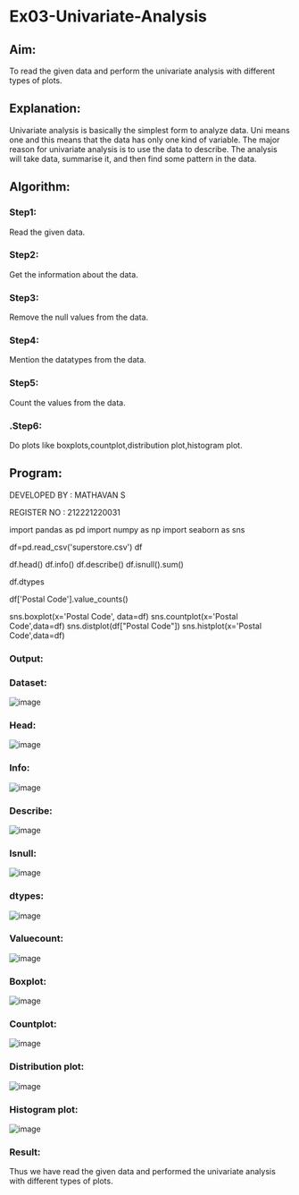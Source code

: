 # Ex03-Univariate-Analysis

## Aim:
To read the given data and perform the univariate analysis with different types of plots.

## Explanation:

Univariate analysis is basically the simplest form to analyze data. Uni means one and this means that the data has only one kind of variable. The major reason for univariate analysis is to use the data to describe. The analysis will take data, summarise it, and then find some pattern in the data.

## Algorithm:

### Step1:

Read the given data.

### Step2:

Get the information about the data.

### Step3:

Remove the null values from the data.

### Step4:

Mention the datatypes from the data.

### Step5:

Count the values from the data.

### .Step6:

Do plots like boxplots,countplot,distribution plot,histogram plot.

## Program:

DEVELOPED BY : MATHAVAN S

REGISTER NO : 212221220031

import pandas as pd
import numpy as np
import seaborn as sns

df=pd.read_csv('superstore.csv')
df

df.head()
df.info()
df.describe()
df.isnull().sum()

df.dtypes

df['Postal Code'].value_counts()

sns.boxplot(x='Postal Code', data=df)
sns.countplot(x='Postal Code',data=df)
sns.distplot(df["Postal Code"])
sns.histplot(x='Postal Code',data=df)

### Output:

### Dataset:
![image](https://user-images.githubusercontent.com/129484178/229034954-8db6673b-2d8b-480f-9d92-e8ef9e06d1f1.png)

### Head:
![image](https://user-images.githubusercontent.com/129484178/229035099-bb31ed8d-0d68-40a4-b109-ef5a55fff3c5.png)

### Info:
![image](https://user-images.githubusercontent.com/129484178/229035220-a20fff42-ce44-49ca-8665-9fdc1a0aa0c0.png)
### Describe:
![image](https://user-images.githubusercontent.com/129484178/229035349-49e1d612-3b58-4747-b5fe-b8b9b109e76b.png)

### Isnull:
![image](https://user-images.githubusercontent.com/129484178/229035411-1424dcf6-842d-44cd-a2c3-c27b68cd5f26.png)

### dtypes:
![image](https://user-images.githubusercontent.com/129484178/229035460-609af648-01eb-4547-a14e-283c3b21509c.png)

### Valuecount:
![image](https://user-images.githubusercontent.com/129484178/229035531-9881749a-fef2-41ef-8b1d-014ab6260794.png)

### Boxplot:
![image](https://user-images.githubusercontent.com/129484178/229035602-051aec4c-4e1c-4158-b647-dbb8a172f0d4.png)

### Countplot:
![image](https://user-images.githubusercontent.com/129484178/229035708-b71cba61-da29-4a6c-92db-069e6c782fea.png)

### Distribution plot:
![image](https://user-images.githubusercontent.com/129484178/229035801-1dc04161-3a88-4535-87f3-19f6b3025069.png)

### Histogram plot:
![image](https://user-images.githubusercontent.com/129484178/229035893-65014ba7-ca6e-419a-baff-cfbd8851c5b9.png)

### Result:

Thus we have read the given data and performed the univariate analysis with different types of plots.
